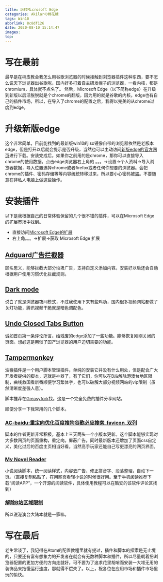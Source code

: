 ```yaml
---
title: 玩转Microsoft Edge
categories: Akilarの棉花糖
tags: Win10
abbrlink: 8c8df126
date: 2020-08-10 15:14:47
images:
top:
---
```

# 写在最前

最早是在楠皮教会我怎么用谷歌浏览器的时候接触到浏览器插件这种东西，要不怎么说天下浏览器出谷歌呢，国内好多打着自主研发幌子的浏览器，一看内核，都是chromium，具体就不点名了。
然后，Microsoft Edge（以下简称edge）在升级到新版以后活脱脱就是个chrome的翻版，因为用的就是谷歌的内核，edge也有自己的插件市场，所以，在导入了chrome的配置之后，我得以完美的从chrome过度到edge。

# 升级新版edge

这个非常简单，目前能找到的最新版win10的iso镜像自带的浏览器依然是老版本edge，但是打开以后就会提示是否升级，当然也可以主动访问[新版edge的官方网页](https://www.microsoft.com/zh-cn/edge)进行下载。安装完成后，如果你之前用的是chrome，那你可以直接导入chrome的使用数据。点击edge浏览器右上角的 。。。->设置->个人资料->导入浏览器数据，导入位置选择chrome或者firefox或者任何你想要的浏览器。会把chrome的插件、密码存储等等内容统统转移过来，所以要小心密码被盗。不要随意在非私人电脑上做这些操作。

# 安装插件

以下是我根据自己的日常体验保留的几个很不错的插件，可以在Microsoft Edge的扩展市场中找到。
- 直接访问[Microsoft Edge的扩展](https://microsoftedge.microsoft.com/addons?hl=zh-CN)
- 右上角。。。->扩展->获取 Microsoft Edge 扩展

## [Adguard广告拦截器](https://microsoftedge.microsoft.com/addons/detail/adguard-%E5%B9%BF%E5%91%8A%E6%8B%A6%E6%88%AA%E5%99%A8/pdffkfellgipmhklpdmokmckkkfcopbh?hl=zh-CN)
顾名思义，能够拦截大部分垃圾广告，支持自定义添加内容。安装好以后还会自动根据用户使用习惯优化拦截规则。

## [Dark mode](https://microsoftedge.microsoft.com/addons/detail/dark-mode/boldmdfoencgjfblcelefkjfafmpiahm?hl=zh-CN)
说白了就是浏览器夜间模式，不过我使用下来有些鸡肋，国内很多视频网站都做了关灯功能，腾讯视频干脆就是暗色调配色。

## [Undo Closed Tabs Button](https://microsoftedge.microsoft.com/addons/detail/undo-closed-tabs-button/hfigadnahbppkfoomjopnladdokbmnkc?hl=zh-CN)
诚如首页第一条评论所言，给残废的edge添加了一些功能。能够恢复刚刚关闭的页面。想必这是用惯了国产浏览器的用户迫切需要的功能。

## [Tampermonkey](https://microsoftedge.microsoft.com/addons/detail/tampermonkey/iikmkjmpaadaobahmlepeloendndfphd?hl=zh-CN)
油猴插件是一个用户脚本管理插件，单纯的安装它并没有什么用处，但是配合广大开发者提供的脚本，这就是神器了，有了它们，你可以在B站解除港澳台地区限制，曲线救国看新番顺便学习繁体字，也可以破解大部分视频网站的vip限制（虽然清晰度差强人意）。

脚本推荐在[Greasyfork](https://greasyfork.org/zh-CN/scripts)找。这是一个完全免费的插件分享网站。

顺便分享一下我常用的几个脚本。
### [AC-baidu:重定向优化百度搜狗谷歌必应搜索_favicon_双列](https://greasyfork.org/zh-CN/scripts/14178-ac-baidu-%E9%87%8D%E5%AE%9A%E5%90%91%E4%BC%98%E5%8C%96%E7%99%BE%E5%BA%A6%E6%90%9C%E7%8B%97%E8%B0%B7%E6%AD%8C%E5%BF%85%E5%BA%94%E6%90%9C%E7%B4%A2-favicon-%E5%8F%8C%E5%88%97)
脚本的作者更新非常积极，基本上三天两头一个小版本更新。这个脚本能够实现对大多数网页的页面重构，重定向。屏蔽广告，同时最新版本还增加了页面css自定义，美化过后的百度主页相当好看。当然高手玩家还能自己写更漂亮的网页界面。

### [My Novel Reader](https://greasyfork.org/zh-CN/scripts/292-my-novel-reader)
小说阅读脚本，统一阅读样式，内容去广告、修正拼音字、段落整理，自动下一页。（直接复制粘贴了，在用网页看轻小说的时候很好用。至于手机阅读推荐下载“阅读APP”，一个开源的阅读软件，具体使用教程可以在酷安的该软件评论区找到）

### [解除B站区域限制](https://greasyfork.org/zh-CN/scripts/25718-%E8%A7%A3%E9%99%A4b%E7%AB%99%E5%8C%BA%E5%9F%9F%E9%99%90%E5%88%B6)
所以说港澳台大陆本就是一家嘛。

# 写在最后
老生常谈了，我记得在Atom的配置教程里就有提过，插件和脚本的探索是无止境的，只要还有富有想象力的开发者在就会有无数种脚本和插件，所以尽量朝着把浏览器配置的更加方便的方向走就好，可不要为了追求花里胡哨而安装一大堆无用的装饰品来拖慢运行速度，那就得不偿失了。以上，祝各位在应用市场和插件市场里玩的愉快。
